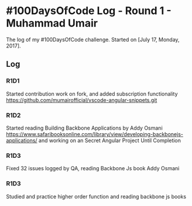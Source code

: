 # #100DaysOfCode Log - Round 1 - Muhammad Umair

The log of my #100DaysOfCode challenge. Started on [July 17, Monday, 2017].

## Log

### R1D1 
Started contribution work on fork, and added subscription functionality https://github.com/mumairofficial/vscode-angular-snippets.git

### R1D2 
Started reading Building Backbone Applications by Addy Osmani https://www.safaribooksonline.com/library/view/developing-backbonejs-applications/
and working on an Secret Angular Project Until Completion

### R1D3
Fixed 32 issues logged by QA, reading Backbone Js book Addy Osmani

### R1D3
Studied and practice higher order function and reading backbone js books

